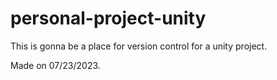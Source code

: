 # personal-project-unity
This is gonna be a place for version control for a unity project.

Made on 07/23/2023.
